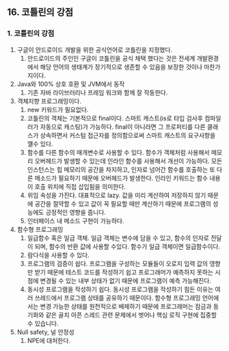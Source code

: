 ## 16. 코틀린의 강점
### 1. 코틀린의 강점
1. 구글이 안드로이드 개발을 위한 공식언어로 코틀린을 지정했다.
    1. 안드로이드의 주인인 구글이 코틀린을 공식 채택 했다는 것은 전세계 개발환경에서 해당 언어의 생태계가 장기적으로 생존할 수 있음을 보장한 것이나 마찬가지이다.
2. Java와 100% 상호 호환 및 JVM에서 동작
    1. 기존 자바 라이브러리나 프레임 워크와 함께 잘 작동한다.
3. 객체지향 프로그래밍이다.
    1. new 키워드가 필요없다.
    2. 코틀린의 객체는 기본적으로 final이다. 스마트 캐스트(is로 타입 검사후 컴파일러가 자동으로 캐스팅)가 가능하다. final이 아니라면 그 프로퍼티를 다른 클래스가 상속하면서 커스텀 접근자를 정의함으로써 스마트 캐스트의 요구사항을 꺨수 있다.
    3. 함수를 다른 함수의 매개변수로 사용할 수 있다. 함수가 객체처럼 사용해서 메모리 오버헤드가 발생할 수 있는데 인라인 함수를 사용해서 개선이 가능하다. 모든 인스턴스는 힙 메모리의 공간을 차지하고, 인자로 넘어간 함수를 호출하는 또 다른 메소드가 필요하기 때문에 오버헤드가 발생한다. 인라인 키워드는 함수 내용이 호출 위치에 직접 삽입됨을 의미한다.
    4. 위임 속성을 가진다. 대표적으로 lazy. 값을 미리 계산하여 저장하지 않기 때문에 공간을 절약할 수 있고 값이 꼭 필요할 때만 계산하기 때문에 프로그램의 성능에도 긍정적인 영향을 줍니다.
    5. 인터페이스 내 메소드 구현이 가능하다.
4. 함수형 프로그래밍
    1. 일급함수 혹은 일급 객체. 일급 객체는 변수에 담을 수 있고, 함수의 인자로 전달이 되며, 함수의 반환 값에 사용할 수있다. 함수가 일급 객체이면 일급함수이다.
    2. 람다식을 사용할 수 있다.
    3. 프로그램의 검증이 쉽다. 프로그램을 구성하는 모듈들이 오로지 입력 값의 영향만 받기 때문에 테스트 코드를 작성하기 쉽고 프로그래머가 예측하지 못하는 시점에 변경될 수 있는 내부 상태가 없기 때문에 프로그램이 예측 가능해진다.
    4. 동시성 프로그램을 작성하기 쉽다. 동시성 프로그램을 작성하기 힘든 이유는 여러 쓰레드에서 프로그램 상태를 공유하기 때문이다. 함수형 프로그래밍 언어에서는 변경 가능한 상태를 원천적으로 배제하기 때문에 프로그래머는 잠금과 동기화와 같은 골치 아픈 스레드 관련 문제에서 벗어나 핵심 로직 구현에 집중할 수 있습니다.
5. Null safety, 널 안정성
    1. NPE에 대처한다.

